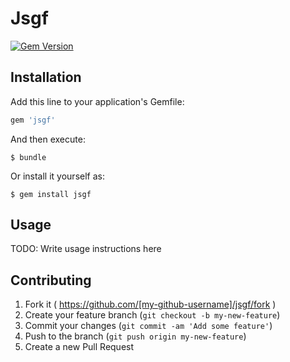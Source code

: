 # Jsgf

[![Gem Version](https://badge.fury.io/rb/jsgf.svg)](http://badge.fury.io/rb/jsgf)

## Installation

Add this line to your application's Gemfile:

```ruby
gem 'jsgf'
```

And then execute:

    $ bundle

Or install it yourself as:

    $ gem install jsgf

## Usage

TODO: Write usage instructions here

## Contributing

1. Fork it ( https://github.com/[my-github-username]/jsgf/fork )
2. Create your feature branch (`git checkout -b my-new-feature`)
3. Commit your changes (`git commit -am 'Add some feature'`)
4. Push to the branch (`git push origin my-new-feature`)
5. Create a new Pull Request

